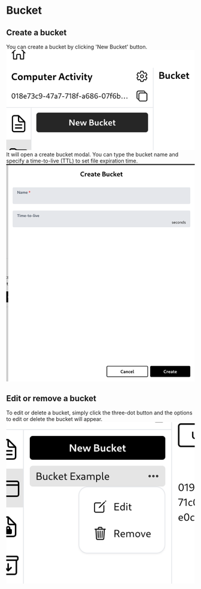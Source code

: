 # Bucket

## Create a bucket

You can create a bucket by clicking 'New Bucket' button.\
![Button to create a bucket](_assets/bucket_create_button.png)\
It will open a create bucket modal. You can type the bucket name and specify a time-to-live (TTL) to set file expiration time.\
![Create a bucket](_assets/bucket_create.png)

## Edit or remove a bucket

To edit or delete a bucket, simply click the three-dot button and the options to edit or delete the bucket will appear.\
![Bucket option](_assets/bucket_menu.png)